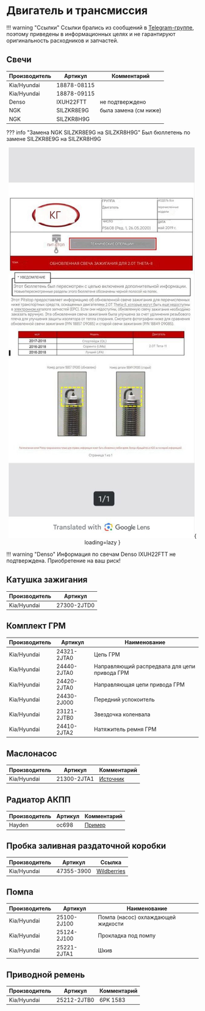 # Двигатель и трансмиссия

!!! warning "Ссылки"
    Ссылки брались из сообщений в [Telegram-группе](https://t.me/Kia_Sportage_5_Turbo), поэтому приведены в информационных целях и не гарантируют оригинальность расходников и запчастей.

## Свечи
| Производитель | Артикул | Комментарий |
|---|---| --- |
| Kia/Hyundai | 18878-08115 ||
| Kia/Hyundai | 18878-09115 ||
| Denso | IXUH22FTT| не подтверждено |
| NGK | SILZKR8E9G | была замена (см ниже) |
| NGK | SILZKR8H9G | |

??? info "Замена NGK SILZKR8E9G на SILZKR8H9G"
    Был бюллетень по замене SILZKR8E9G на SILZKR8H9G
    <center>![Image title](../images/photo_2025-09-15_12-25-28.jpg){ loading=lazy }</center>


!!! warning "Denso"
    Информация по свечам Denso IXUH22FTT не подтверждена. Приобретение на ваш риск!

## Катушка зажигания
| Производитель | Артикул   |
|---|---|
| Kia/Hyundai | 27300-2JTD0 |

## Комплект ГРМ

| Производитель | Артикул   | Наименование |
|---|---|---|
| Kia/Hyundai | 24321-2JTA0 | Цепь ГРМ |
| Kia/Hyundai | 24440-2JTA0 | Направляющий распредвала для цепи привода ГРМ |
| Kia/Hyundai | 24420-2JTA0 | Направляющая цепи привода ГРМ |
| Kia/Hyundai | 24430-2J000 | Передний успокоитель |
| Kia/Hyundai | 23121-2JTB0 | Звездочка коленвала |
| Kia/Hyundai | 24410-2JTA2 | Натяжитель ремня ГРМ |

## Маслонасос
| Производитель | Артикул   | Комментарий |
|---|---|---|
| Kia/Hyundai | 21300-2JTA1 | [Источник](https://t.me/Kia_Sportage_5_Turbo/36156/116653) |


## Радиатор АКПП

| Производитель | Артикул   | Комментарий |
|---|---|---|
| Hayden | oc698 | [Пример](https://t.me/Kia_Sportage_5_Turbo/36156/110035) |

## Пробка заливная раздаточной коробки

| Производитель | Артикул   | Ссылка |
|---|---|---|
| Kia/Hyundai | 47355-3900 | [Wildberries](https://www.wildberries.ru/catalog/257998298/detail.aspx) |

## Помпа
| Производитель | Артикул   | Наименование |
|---|---|---|
| Kia/Hyundai | 25100-2J100 | Помпа (насос) охлаждающей жидкости |
| Kia/Hyundai | 25124-2J100 | Прокладка под помпу |
| Kia/Hyundai | 25221-2JTA1 | Шкив |

## Приводной ремень

| Производитель | Артикул | Комментарий |
|---|---| --- |
| Kia/Hyundai | 25212-2JTB0 | 6PK 1583 |